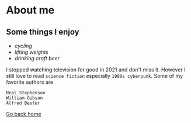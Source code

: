 # About me



## Some things I enjoy

- *cycling*
- *lifting weights*
- *drinking craft beer*

I stopped ~~watching television~~ for good in 2021 and don't miss it. However I still love to read `science fiction` especially `1980s cyberpunk`. Some of my favorite authors are

```text
Neal Stephenson
William Gibson
Alfred Bester
```
[Go back home](/reading-notes/)
